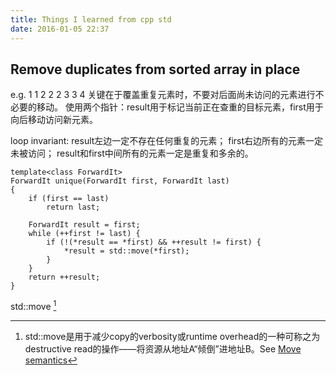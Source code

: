 ```yaml
---
title: Things I learned from cpp std
date: 2016-01-05 22:37
---
```


## Remove duplicates from sorted array in place

e.g. 1 1 2 2 2 3 3 4
关键在于覆盖重复元素时，不要对后面尚未访问的元素进行不必要的移动。
使用两个指针：result用于标记当前正在查重的目标元素，first用于向后移动访问新元素。

loop invariant:
result左边一定不存在任何重复的元素；
first右边所有的元素一定未被访问；
result和first中间所有的元素一定是重复和多余的。

```
template<class ForwardIt>
ForwardIt unique(ForwardIt first, ForwardIt last)
{
    if (first == last)
        return last;
 
    ForwardIt result = first;
    while (++first != last) {
        if (!(*result == *first) && ++result != first) {
            *result = std::move(*first);
        }
    }
    return ++result;
}
```
std::move [^1]

[^1]: std::move是用于减少copy的verbosity或runtime overhead的一种可称之为destructive read的操作——将资源从地址A“倾倒”进地址B。See [Move semantics][1]

[1]: http://www.open-std.org/jtc1/sc22/wg21/docs/papers/2006/n2027.html#Move_Semantics
